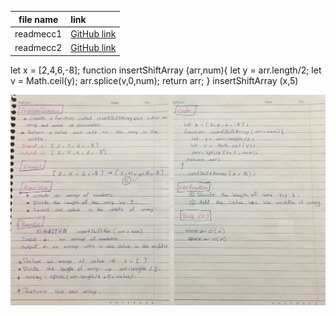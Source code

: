 |file name|link|
|:-------:|:---|
|readmecc1|[GitHub link](https://github.com/Tasnimwheebi/data-structures-and-algorithms/blob/array-reverse/javascript/code-challenges/array-revers/readme.md)|
|readmecc2|[GitHub link](https://github.com/Tasnimwheebi/data-structures-and-algorithms/blob/array-reverse/javascript/code-challenges/array-shift/readme.md)|

  let x = [2,4,6,-8];
  function insertShiftArray (arr,num){
    let y = arr.length/2;
    let v = Math.ceil(y);
    arr.splice(v,0,num);
  return arr;
  }
  insertShiftArray (x,5)



![Img](array-shift.jpg)
